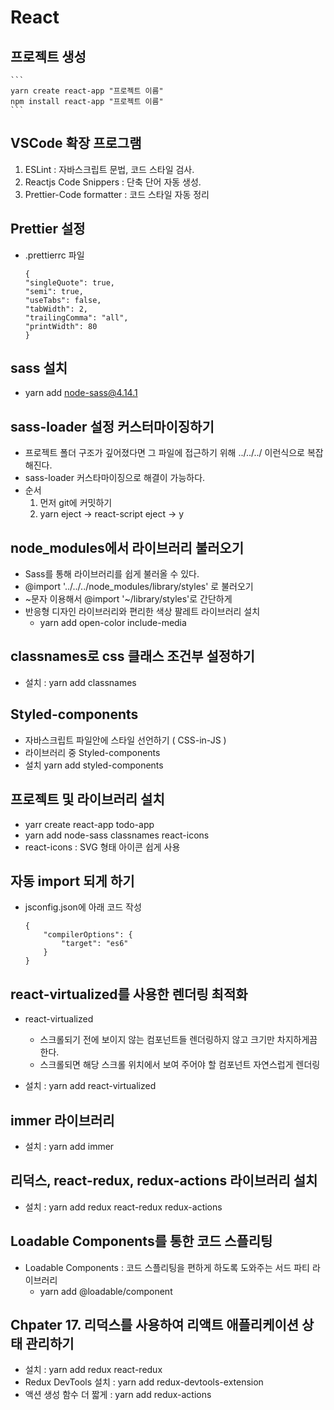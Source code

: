 # React

## 프로젝트 생성

    ```
    yarn create react-app "프로젝트 이름"
    npm install react-app "프로젝트 이름"
    ```

## VSCode 확장 프로그램

1.  ESLint : 자바스크립트 문법, 코드 스타일 검사.
2.  Reactjs Code Snippers : 단축 단어 자동 생성.
3.  Prettier-Code formatter : 코드 스타일 자동 정리

## Prettier 설정

- .prettierrc 파일
  ```
  {
  "singleQuote": true,
  "semi": true,
  "useTabs": false,
  "tabWidth": 2,
  "trailingComma": "all",
  "printWidth": 80
  }
  ```

## sass 설치

- yarn add node-sass@4.14.1

## sass-loader 설정 커스터마이징하기

- 프로젝트 폴더 구조가 깊어졌다면 그 파일에 접근하기 위해 ../../../ 이런식으로 복잡해진다.
- sass-loader 커스타마이징으로 해결이 가능하다.
- 순서
  1. 먼저 git에 커밋하기
  2. yarn eject -> react-script eject -> y

## node_modules에서 라이브러리 불러오기

- Sass를 통해 라이브러리를 쉽게 불러올 수 있다.
- @import '../../../node_modules/library/styles' 로 불러오기
- ~문자 이용해서 @import '~/library/styles'로 간단하게
- 반응형 디자인 라이브러리와 편리한 색상 팔레트 라이브러리 설치
  - yarn add open-color include-media

## classnames로 css 클래스 조건부 설정하기

- 설치 : yarn add classnames

## Styled-components

- 자바스크립트 파일안에 스타일 선언하기 ( CSS-in-JS )
- 라이브러리 중 Styled-components
- 설치 yarn add styled-components

## 프로젝트 및 라이브러리 설치

- yarr create react-app todo-app
- yarn add node-sass classnames react-icons
- react-icons : SVG 형태 아이콘 쉽게 사용

## 자동 import 되게 하기

- jsconfig.json에 아래 코드 작성

  ```
  {
      "compilerOptions": {
          "target": "es6"
      }
  }
  ```

## react-virtualized를 사용한 렌더링 최적화

- react-virtualized

  - 스크롤되기 전에 보이지 않는 컴포넌트들 렌더링하지 않고 크기만 차지하게끔 한다.
  - 스크롤되면 해당 스크롤 위치에서 보여 주어야 할 컴포넌트 자연스럽게 렌더링

- 설치 : yarn add react-virtualized

## immer 라이브러리

- 설치 : yarn add immer

## 리덕스, react-redux, redux-actions 라이브러리 설치

- 설치 : yarn add redux react-redux redux-actions

## Loadable Components를 통한 코드 스플리팅

- Loadable Components : 코드 스플리팅을 편하게 하도록 도와주는 서드 파티 라이브러리
  - yarn add @loadable/component

## Chpater 17. 리덕스를 사용하여 리액트 애플리케이션 상태 관리하기

- 설치 : yarn add redux react-redux
- Redux DevTools 설치 : yarn add redux-devtools-extension
- 액션 생성 함수 더 짧게 : yarn add redux-actions
